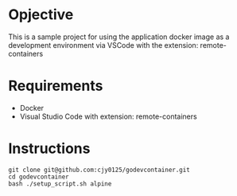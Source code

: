 # Opjective
This is a sample project for using the application docker image as a development environment via VSCode with the extension: remote-containers

# Requirements
* Docker
* Visual Studio Code with extension: remote-containers

# Instructions
```
git clone git@github.com:cjy0125/godevcontainer.git
cd godevcontainer
bash ./setup_script.sh alpine
```